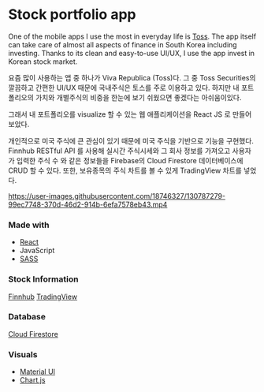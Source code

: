 


# Stock portfolio app

One of the mobile apps I use the most in everyday life is [Toss](https://toss.im/en). The app itself can take care of almost all aspects of finance in South Korea including investing. Thanks to its clean and easy-to-use UI/UX, I use the app invest in Korean stock market.


요즘 많이 사용하는 앱 중 하나가 Viva Republica (Toss)다. 그 중 Toss Securities의 깔끔하고 간편한 UI/UX 때문에 국내주식은 토스를 주로 이용하고 있다. 하지만 내 포트폴리오의 가치와 개별주식의 비중을 한눈에 보기 쉬웠으면 좋겠다는 아쉬움이있다.

그래서 내 포트폴리오를 visualize 할 수 있는 웹 애플리케이션을 React JS 로 만들어 보았다.

개인적으로 미국 주식에 큰 관심이 있기 때문에 미국 주식을 기반으로 기능을 구현했다. Finnhub RESTful API 를 사용해 실시간 주식시세와 그 회사 정보를 가져오고 사용자가 입력한 주식 수 와 같은 정보들을 Firebase의 Cloud Firestore 데이터베이스에 CRUD 할 수 있다. 또한, 보유종목의 주식 차트를 볼 수 있게 TradingView 차트를 넣었다.

https://user-images.githubusercontent.com/18746327/130787279-99ec7748-370d-46d2-914b-6efa7578eb43.mp4

### Made with

- [React](https://reactjs.org/)
- JavaScript
- [SASS](https://sass-lang.com/)


### Stock Information

[Finnhub](https://finnhub.io/docs/api/)
[TradingView](https://www.tradingview.com/widget/)

### Database

[Cloud Firestore](https://firebase.google.com/docs/firestore)

### Visuals

- [Material UI](https://material-ui.com/)
- [Chart.js](https://www.chartjs.org/docs/latest/)
